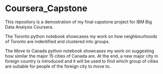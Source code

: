 # Coursera_Capstone
This repository is a demostration of my final capstone project for IBM Big Data Analysis Coursera.

The Toronto python notebook showcases my work on how neighbourhoods of Toronto are indentified and clustered into groups.

The Move to Canada python notebook showcases my work on suggesting how similar the major 15 cities of Canada are. At the end, a new major city in foreign country is introduced and it will be used to find which group of cities are suitable for people of the foreign city to move to.
